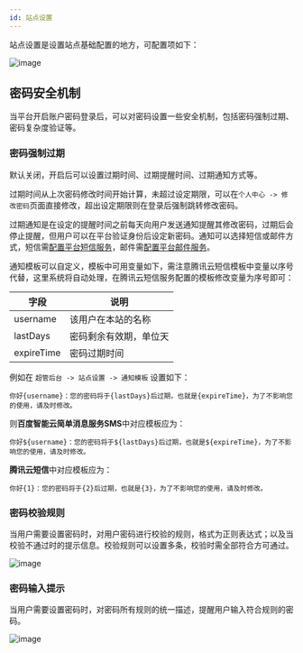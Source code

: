 ```yaml
---
id: 站点设置
---
```


站点设置是设置站点基础配置的地方，可配置项如下：

![image](/img/管理后台/7.1.png)

## 密码安全机制
当平台开启账户密码登录后，可以对密码设置一些安全机制，包括密码强制过期、密码复杂度验证等。

### 密码强制过期
默认关闭，开启后可以设置过期时间、过期提醒时间、过期通知方式等。

过期时间从上次密码修改时间开始计算，未超过设定期限，可以在`个人中心 -> 修改密码`页面直接修改，超出设定期限则在登录后强制跳转修改密码。

过期通知是在设定的提醒时间之前每天向用户发送通知提醒其修改密码，过期后会停止提醒，但用户可以在平台验证身份后设定新密码。通知可以选择短信或邮件方式，短信需[配置平台短信服务](../私有部署/简单消息服务)，邮件需[配置平台邮件服务](../私有部署/邮件服务)。

通知模板可以自定义，模板中可用变量如下，需注意腾讯云短信模板中变量以序号代替，这里系统将自动处理，在腾讯云短信服务配置的模板修改变量为序号即可：

| 字段        | 说明                           |
|------------|--------------------------------|
| username   | 该用户在本站的名称                |
| lastDays   | 密码剩余有效期，单位天             |
| expireTime | 密码过期时间                     |


例如在 `超管后台 -> 站点设置 -> 通知模板` 设置如下：
```
你好{username}：您的密码将于{lastDays}后过期，也就是{expireTime}，为了不影响您的使用，请及时修改。
```

则**百度智能云简单消息服务SMS**中对应模板应为：
```
你好${username}：您的密码将于${lastDays}后过期，也就是${expireTime}，为了不影响您的使用，请及时修改。
```
**腾讯云短信**中对应模板应为：
```
你好{1}：您的密码将于{2}后过期，也就是{3}，为了不影响您的使用，请及时修改。
```

### 密码校验规则

当用户需要设置密码时，对用户密码进行校验的规则，格式为正则表达式；以及当校验不通过时的提示信息。校验规则可以设置多条，校验时需全部符合方可通过。

![image](/img/管理后台/pwd-error.png)
### 密码输入提示

当用户需要设置密码时，对密码所有规则的统一描述，提醒用户输入符合规则的密码。

![image](/img/管理后台/pwd-desc.png)